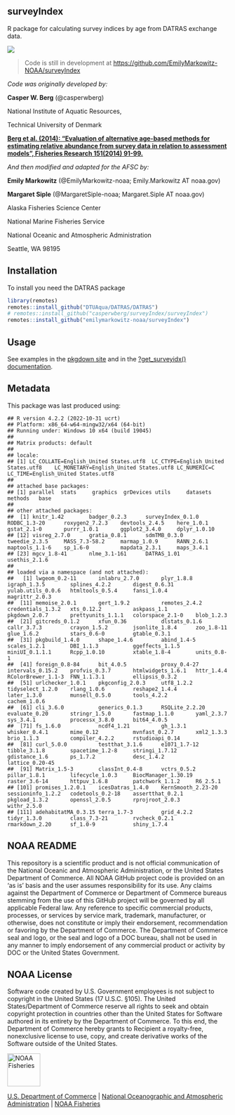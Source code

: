 <!-- README.md is generated from README.Rmd. Please edit that file -->

## surveyIndex

R package for calculating survey indices by age from DATRAS exchange
data.

[![](https://img.shields.io/github/last-commit/EmilyMarkowitz-NOAA/surveyIndex.svg)](https://github.com/EmilyMarkowitz-NOAA/surveyIndex/commits/main)

> Code is still in development at
> <https://github.com/EmilyMarkowitz-NOAA/surveyIndex>

*Code was originally developed by:*

**Casper W. Berg** (@casperwberg)

National Institute of Aquatic Resources,

Technical University of Denmark

[**Berg et al. (2014): “Evaluation of alternative age-based methods for
estimating relative abundance from survey data in relation to assessment
models”, Fisheries Research 151(2014)
91-99.**](https://doi.org/10.1016/j.fishres.2013.10.005)

*And then modified and adapted for the AFSC by:*

**Emily Markowitz** (@EmilyMarkowitz-noaa; Emily.Markowitz AT noaa.gov)

**Margaret Siple** (@MargaretSiple-noaa; Margaret.Siple AT noaa.gov)

Alaska Fisheries Science Center

National Marine Fisheries Service

National Oceanic and Atmospheric Administration

Seattle, WA 98195

## Installation

To install you need the DATRAS package

``` r
library(remotes)
remotes::install_github("DTUAqua/DATRAS/DATRAS")
# remotes::install_github("casperwberg/surveyIndex/surveyIndex")
remotes::install_github("emilymarkowitz-noaa/surveyIndex")
```

## Usage

See examples in the [pkgdown
site](https://EmilyMarkowitz-NOAA.github.io/surveyIndex/) and in the
[?get_surveyidx()
documentation](https://emilymarkowitz-noaa.github.io/surveyIndex/reference/get_surveyidx.html).

## Metadata

This package was last produced using:

    ## R version 4.2.2 (2022-10-31 ucrt)
    ## Platform: x86_64-w64-mingw32/x64 (64-bit)
    ## Running under: Windows 10 x64 (build 19045)
    ## 
    ## Matrix products: default
    ## 
    ## locale:
    ## [1] LC_COLLATE=English_United States.utf8  LC_CTYPE=English_United States.utf8    LC_MONETARY=English_United States.utf8 LC_NUMERIC=C                           LC_TIME=English_United States.utf8    
    ## 
    ## attached base packages:
    ## [1] parallel  stats     graphics  grDevices utils     datasets  methods   base     
    ## 
    ## other attached packages:
    ##  [1] knitr_1.42        badger_0.2.3      surveyIndex_0.1.0 RODBC_1.3-20      roxygen2_7.2.3    devtools_2.4.5    here_1.0.1        gstat_2.1-0       purrr_1.0.1       ggplot2_3.4.0     dplyr_1.0.10     
    ## [12] visreg_2.7.0      gratia_0.8.1      sdmTMB_0.3.0      tweedie_2.3.5     MASS_7.3-58.2     marmap_1.0.9      RANN_2.6.1        maptools_1.1-6    sp_1.6-0          mapdata_2.3.1     maps_3.4.1       
    ## [23] mgcv_1.8-41       nlme_3.1-161      DATRAS_1.01       usethis_2.1.6    
    ## 
    ## loaded via a namespace (and not attached):
    ##   [1] lwgeom_0.2-11       inlabru_2.7.0       plyr_1.8.8          igraph_1.3.5        splines_4.2.2       digest_0.6.31       yulab.utils_0.0.6   htmltools_0.5.4     fansi_1.0.4         magrittr_2.0.3     
    ##  [11] memoise_2.0.1       gert_1.9.2          remotes_2.4.2       credentials_1.3.2   xts_0.12.2          askpass_1.1         pkgdown_2.0.7       prettyunits_1.1.1   colorspace_2.1-0    blob_1.2.3         
    ##  [21] gitcreds_0.1.2      xfun_0.36           dlstats_0.1.6       callr_3.7.3         crayon_1.5.2        jsonlite_1.8.4      zoo_1.8-11          glue_1.6.2          stars_0.6-0         gtable_0.3.1       
    ##  [31] pkgbuild_1.4.0      shape_1.4.6         abind_1.4-5         scales_1.2.1        DBI_1.1.3           ggeffects_1.1.5     miniUI_0.1.1.1      Rcpp_1.0.10         xtable_1.8-4        units_0.8-1        
    ##  [41] foreign_0.8-84      bit_4.0.5           proxy_0.4-27        intervals_0.15.2    profvis_0.3.7       htmlwidgets_1.6.1   httr_1.4.4          RColorBrewer_1.1-3  FNN_1.1.3.1         ellipsis_0.3.2     
    ##  [51] urlchecker_1.0.1    pkgconfig_2.0.3     utf8_1.2.2          tidyselect_1.2.0    rlang_1.0.6         reshape2_1.4.4      later_1.3.0         munsell_0.5.0       tools_4.2.2         cachem_1.0.6       
    ##  [61] cli_3.6.0           generics_0.1.3      RSQLite_2.2.20      evaluate_0.20       stringr_1.5.0       fastmap_1.1.0       yaml_2.3.7          sys_3.4.1           processx_3.8.0      bit64_4.0.5        
    ##  [71] fs_1.6.0            ncdf4_1.21          gh_1.3.1            whisker_0.4.1       mime_0.12           mvnfast_0.2.7       xml2_1.3.3          brio_1.1.3          compiler_4.2.2      rstudioapi_0.14    
    ##  [81] curl_5.0.0          testthat_3.1.6      e1071_1.7-12        tibble_3.1.8        spacetime_1.2-8     stringi_1.7.12      gdistance_1.6       ps_1.7.2            desc_1.4.2          lattice_0.20-45    
    ##  [91] Matrix_1.5-3        classInt_0.4-8      vctrs_0.5.2         pillar_1.8.1        lifecycle_1.0.3     BiocManager_1.30.19 raster_3.6-14       httpuv_1.6.8        patchwork_1.1.2     R6_2.5.1           
    ## [101] promises_1.2.0.1    icesDatras_1.4.0    KernSmooth_2.23-20  sessioninfo_1.2.2   codetools_0.2-18    assertthat_0.2.1    pkgload_1.3.2       openssl_2.0.5       rprojroot_2.0.3     withr_2.5.0        
    ## [111] adehabitatMA_0.3.15 terra_1.7-3         grid_4.2.2          tidyr_1.3.0         class_7.3-21        rvcheck_0.2.1       rmarkdown_2.20      sf_1.0-9            shiny_1.7.4

## NOAA README

This repository is a scientific product and is not official
communication of the National Oceanic and Atmospheric Administration, or
the United States Department of Commerce. All NOAA GitHub project code
is provided on an ‘as is’ basis and the user assumes responsibility for
its use. Any claims against the Department of Commerce or Department of
Commerce bureaus stemming from the use of this GitHub project will be
governed by all applicable Federal law. Any reference to specific
commercial products, processes, or services by service mark, trademark,
manufacturer, or otherwise, does not constitute or imply their
endorsement, recommendation or favoring by the Department of Commerce.
The Department of Commerce seal and logo, or the seal and logo of a DOC
bureau, shall not be used in any manner to imply endorsement of any
commercial product or activity by DOC or the United States Government.

## NOAA License

Software code created by U.S. Government employees is not subject to
copyright in the United States (17 U.S.C. §105). The United
States/Department of Commerce reserve all rights to seek and obtain
copyright protection in countries other than the United States for
Software authored in its entirety by the Department of Commerce. To this
end, the Department of Commerce hereby grants to Recipient a
royalty-free, nonexclusive license to use, copy, and create derivative
works of the Software outside of the United States.

<img src="https://raw.githubusercontent.com/nmfs-general-modeling-tools/nmfspalette/main/man/figures/noaa-fisheries-rgb-2line-horizontal-small.png" alt="NOAA Fisheries" height="75"/>

[U.S. Department of Commerce](https://www.commerce.gov/) \| [National
Oceanographic and Atmospheric Administration](https://www.noaa.gov) \|
[NOAA Fisheries](https://www.fisheries.noaa.gov/)
